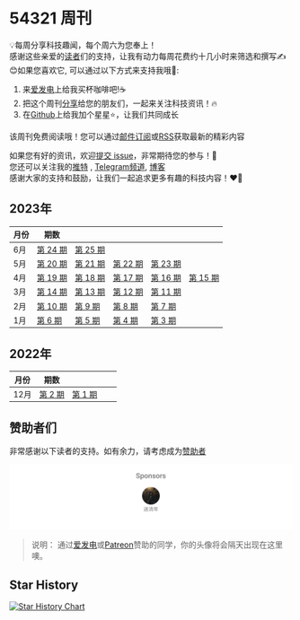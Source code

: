 # 54321 周刊
💡每周分享科技趣闻，每个周六为您奉上！ \
感谢这些亲爱的[读者](#%E8%B5%9E%E5%8A%A9%E8%80%85%E4%BB%AC)们的支持，让我有动力每周花费约十几小时来筛选和撰写✍️ \
😊如果您喜欢它, 可以通过以下方式来支持我哦🎉: 
1. 来[爱发电](https://afdian.net/a/versun)上给我买杯咖啡吧!☕ 
2. 把这个周刊[分享](https://54321.versun.me)给您的朋友们，一起来关注科技资讯！🔥 
3. 在[Github](https://github.com/versun/54321-Weekly)上给我加个星星⭐，让我们共同成长 
 
该周刊免费阅读哦！您可以通过[邮件订阅](https://54321.versun.me/)或[RSS](https://54321.versun.me/feed)获取最新的精彩内容
 
如果您有好的资讯，欢迎[提交 issue](https://github.com/versun/54321-Weekly/issues)，非常期待您的参与！📝 \
您还可以关注我的[推特](https://twitter.com/VersunPan) , [Telegram频道](https://t.me/+0hAhZfrPJGo1YmI9), [博客](https://notes.versun.me)\
感谢大家的支持和鼓励，让我们一起追求更多有趣的科技内容！❤️💪

## 2023年
| 月份 | 期数 | | | | |
| --- | --- | --- | --- | --- | --- |
| 6月 | [第 24 期](https://github.com/versun/54321-Weekly/blob/main/docs/24.md) | [第 25 期](https://github.com/versun/54321-Weekly/blob/main/docs/25.md) |
| 5月 | [第 20 期](https://github.com/versun/54321-Weekly/blob/main/docs/20.md) | [第 21 期](https://github.com/versun/54321-Weekly/blob/main/docs/21.md) | [第 22 期](https://github.com/versun/54321-Weekly/blob/main/docs/22.md) | [第 23 期](https://github.com/versun/54321-Weekly/blob/main/docs/23.md) |
| 4月 | [第 19 期](https://github.com/versun/54321-Weekly/blob/main/docs/19.md) | [第 18 期](https://github.com/versun/54321-Weekly/blob/main/docs/18.md)  |  [第 17 期](https://github.com/versun/54321-Weekly/blob/main/docs/17.md)  |  [第 16 期](https://github.com/versun/54321-Weekly/blob/main/docs/16.md)  |  [第 15 期](https://github.com/versun/54321-Weekly/blob/main/docs/15.md) |
| 3月 | [第 14 期](https://github.com/versun/54321-Weekly/blob/main/docs/14.md) | [第 13 期](https://github.com/versun/54321-Weekly/blob/main/docs/13.md)  |  [第 12 期](https://github.com/versun/54321-Weekly/blob/main/docs/12.md) | [第 11 期](https://github.com/versun/54321-Weekly/blob/main/docs/11.md) |
| 2月 | [第 10 期](https://github.com/versun/54321-Weekly/blob/main/docs/10.md) | [第 9 期](https://github.com/versun/54321-Weekly/blob/main/docs/9.md)  |  [第 8 期](https://github.com/versun/54321-Weekly/blob/main/docs/8.md) | [第 7 期](https://github.com/versun/54321-Weekly/blob/main/docs/7.md) |
| 1月 | [第 6 期](https://github.com/versun/54321-Weekly/blob/main/docs/6.md) | [第 5 期](https://github.com/versun/54321-Weekly/blob/main/docs/5.md)  |  [第 4 期](https://github.com/versun/54321-Weekly/blob/main/docs/4.md) |  [第 3 期](https://github.com/versun/54321-Weekly/blob/main/docs/3.md) |
## 2022年
| 月份 | 期数 | | | |
| --- | --- | --- | --- | --- |
| 12月 | [第 2 期](https://github.com/versun/54321-Weekly/blob/main/docs/2.md) |  [第 1 期](https://github.com/versun/54321-Weekly/blob/main/docs/1.md) |

## 赞助者们
非常感谢以下读者的支持。如有余力，请考虑成为[赞助者](https://afdian.net/a/versun)

<p align="center">
  <a href="https://raw.githubusercontent.com/versun/54321-Weekly/main/scripts/sponsorkit/sponsorkit/sponsors.svg">
    <img src='https://raw.githubusercontent.com/versun/54321-Weekly/main/scripts/sponsorkit/sponsorkit/sponsors.svg'/>
  </a>
</p>

> 说明： 通过[爱发电](https://afdian.net/a/versun)或[Patreon](https://patreon.com/VersunPan)赞助的同学，你的头像将会隔天出现在这里噢。

## Star History

[![Star History Chart](https://api.star-history.com/svg?repos=versun/54321-Weekly&type=Date)](https://star-history.com/#versun/54321-Weekly&Date)

